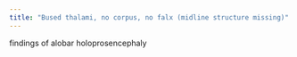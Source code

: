 ```yaml
---
title: "Bused thalami, no corpus, no falx (midline structure missing)"
---
```

findings of alobar holoprosencephaly

